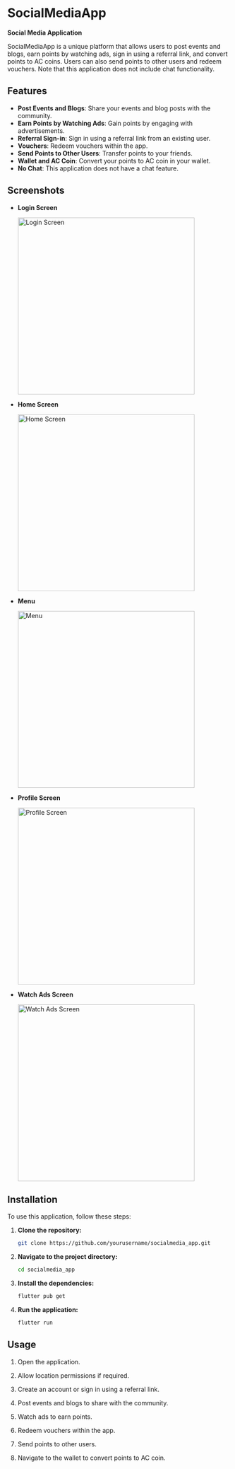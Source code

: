# SocialMediaApp

**Social Media Application**

SocialMediaApp is a unique platform that allows users to post events and blogs, earn points by watching ads, sign in using a referral link, and convert points to AC coins. Users can also send points to other users and redeem vouchers. Note that this application does not include chat functionality.

## Features

- **Post Events and Blogs**: Share your events and blog posts with the community.
- **Earn Points by Watching Ads**: Gain points by engaging with advertisements.
- **Referral Sign-in**: Sign in using a referral link from an existing user.
- **Vouchers**: Redeem vouchers within the app.
- **Send Points to Other Users**: Transfer points to your friends.
- **Wallet and AC Coin**: Convert your points to AC coin in your wallet.
- **No Chat**: This application does not have a chat feature.

## Screenshots

- **Login Screen**

  <img src="Screenshots/Screenshot_1720474274.png" alt="Login Screen" width="400">


- **Home Screen**

  <img src="Screenshots/Screenshot_1720474335.png" alt="Home Screen" width="400">

- **Menu**

  <img src="Screenshots/Screenshot_1720474340.png" alt="Menu" width="400">

- **Profile Screen**

  <img src="Screenshots/Screenshot_1720474345.png" alt="Profile Screen" width="400">

- **Watch Ads Screen**

  <img src="Screenshots/Screenshot_1720474382.png" alt="Watch Ads Screen" width="400">



## Installation

To use this application, follow these steps:

1. **Clone the repository:**

   ```bash
   git clone https://github.com/yourusername/socialmedia_app.git
   ```
2. **Navigate to the project directory:**

   ```bash
   cd socialmedia_app
   ```
3. **Install the dependencies:**

   ```bash
   flutter pub get
   ```
4. **Run the application:**

   ```bash
   flutter run
   ```

## Usage
1. Open the application.

2. Allow location permissions if required.

3. Create an account or sign in using a referral link.

4. Post events and blogs to share with the community.
5. Watch ads to earn points.
6. Redeem vouchers within the app.
7. Send points to other users.
8. Navigate to the wallet to convert points to AC coin.